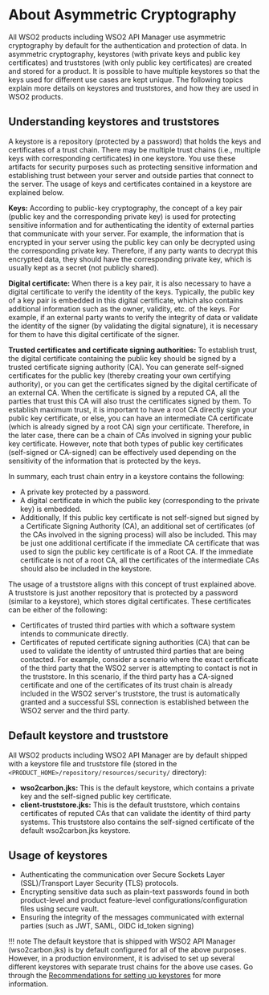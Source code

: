 # About Asymmetric Cryptography

All WSO2 products including WSO2 API Manager use asymmetric cryptography by default for the authentication and protection of data. In asymmetric cryptography, keystores (with private keys and public key certificates) and truststores (with only public key certificates) are created and stored for a product. It is possible to have multiple keystores so that the keys used for different use cases are kept unique. The following topics explain more details on keystores and truststores, and how they are used in WSO2 products.

## Understanding keystores and truststores

A keystore is a repository (protected by a password) that holds the keys and certificates of a trust chain. There may be multiple trust chains (i.e., multiple keys with corresponding certificates) in one keystore. You use these artifacts for security purposes such as protecting sensitive information and establishing trust between your server and outside parties that connect to the server. The usage of keys and certificates contained in a keystore are explained below.

**Keys:** According to public-key cryptography, the concept of a key pair (public key and the corresponding private key) is used for protecting sensitive information and for authenticating the identity of external parties that communicate with your server. For example, the information that is encrypted in your server using the public key can only be decrypted using the corresponding private key. Therefore, if any party wants to decrypt this encrypted data, they should have the corresponding private key, which is usually kept as a secret (not publicly shared).

**Digital certificate:** When there is a key pair, it is also necessary to have a digital certificate to verify the identity of the keys. Typically, the public key of a key pair is embedded in this digital certificate, which also contains additional information such as the owner, validity, etc. of the keys. For example, if an external party wants to verify the integrity of data or validate the identity of the signer (by validating the digital signature), it is necessary for them to have this digital certificate of the signer.

**Trusted certificates and certificate signing authorities:** To establish trust, the digital certificate containing the public key should be signed by a trusted certificate signing authority (CA). You can generate self-signed certificates for the public key (thereby creating your own certifying authority), or you can get the certificates signed by the digital certificate of an external CA. When the certificate is signed by a reputed CA, all the parties that trust this CA will also trust the certificates signed by them. To establish maximum trust, it is important to have a root CA directly sign your public key certificate, or else, you can have an intermediate CA certificate (which is already signed by a root CA) sign your certificate. Therefore, in the later case, there can be a chain of CAs involved in signing your public key certificate. However, note that both types of public key certificates (self-signed or CA-signed) can be effectively used depending on the sensitivity of the information that is protected by the keys. 

In summary, each trust chain entry in a keystore contains the following:

- A private key protected by a password.
- A digital certificate in which the public key (corresponding to the private key) is embedded. 
- Additionally, If this public key certificate is not self-signed but signed by a Certificate Signing Authority (CA), an additional set of certificates (of the CAs involved in the signing process) will also be included. This may be just one additional certificate if the immediate CA certificate that was used to sign the public key certificate is of a Root CA. If the immediate certificate is not of a root CA, all the certificates of the intermediate CAs should also be included in the keystore.

The usage of a truststore aligns with this concept of trust explained above. A truststore is just another repository that is protected by a password (similar to a keystore), which stores digital certificates. These certificates can be either of the following:

- Certificates of trusted third parties with which a software system intends to communicate directly.
- Certificates of reputed certificate signing authorities (CA) that can be used to validate the identity of untrusted third parties that are being contacted. For example, consider a scenario where the exact certificate of the third party that the WSO2 server is attempting to contact is not in the truststore. In this scenario, if the third party has a CA-signed certificate and one of the certificates of its trust chain is already included in the WSO2 server's truststore, the trust is automatically granted and a successful SSL connection is established between the WSO2 server and the third party.

## Default keystore and truststore

All WSO2 products including WSO2 API Manager are by default shipped with a keystore file and truststore file (stored in the `<PRODUCT_HOME>/repository/resources/security/` directory):

- **wso2carbon.jks:** This is the default keystore, which contains a private key and the self-signed public key certificate.
- **client-truststore.jks:** This is the default truststore, which contains certificates of reputed CAs that can validate the identity of third party systems. This truststore also contains the self-signed certificate of the default wso2carbon.jks keystore.

## Usage of keystores

- Authenticating the communication over Secure Sockets Layer (SSL)/Transport Layer Security (TLS) protocols.
- Encrypting sensitive data such as plain-text passwords found in both product-level and product feature-level configurations/configuration files using secure vault.
- Ensuring the integrity of the messages communicated with external parties (such as JWT, SAML, OIDC id\_token signing)

!!! note
    The default keystore that is shipped with WSO2 API Manager (wso2carbon.jks) is by default configured for all of the above purposes. However, in a production environment, it is advised to set up several different keystores with separate trust chains for the above use cases.
    Go through the [Recommendations for setting up keystores](../../configuring-keystores-in-wso2-api-manager/#recommendations-for-setting-up-keystores) for more information.

